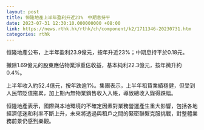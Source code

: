 ```yaml
---
layout: post
title: 恒隆地產上半年盈利升近23%　中期息持平
date: 2023-07-31 12:30:10.000000000 +08:00
link: https://news.rthk.hk/rthk/ch/component/k2/1711346-20230731.htm
categories: rthk
---
```


恒隆地產公布，上半年盈利23.9億元，按年升近23%；中期息持平於0.18元。

撇除1.69億元的股東應佔物業淨重估收益，基本純利22.3億元，按年微升約0.4%。

上半年收入約52.4億元，按年跌逾1%。集團表示，上半年租賃業績穩健，但受到人民幣貶值拖累，加上期內無物業銷售收入入帳，導致總收入錄得跌幅。

恒隆地產表示，國際與本地環境的不確定因素對業務營運產生重大影響，包括各地經濟低迷和利率不斷上升，未來將透過與租戶之間的緊密聯繫克服挑戰，對整體業務前景仍感到樂觀。
